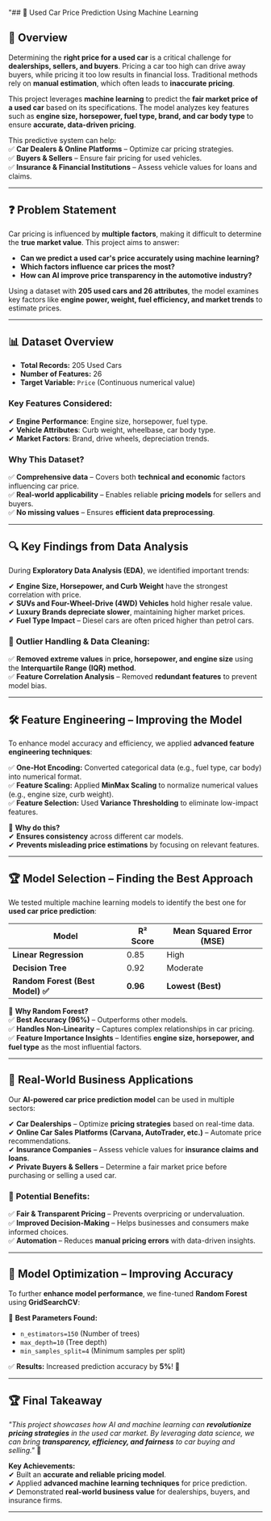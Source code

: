 "## 🚗 Used Car Price Prediction Using Machine Learning  

## 📌 Overview  
Determining the **right price for a used car** is a critical challenge for **dealerships, sellers, and buyers**. Pricing a car too high can drive away buyers, while pricing it too low results in financial loss. Traditional methods rely on **manual estimation**, which often leads to **inaccurate pricing**.  

This project leverages **machine learning** to predict the **fair market price of a used car** based on its specifications. The model analyzes key features such as **engine size, horsepower, fuel type, brand, and car body type** to ensure **accurate, data-driven pricing**.  

This predictive system can help:  
✅ **Car Dealers & Online Platforms** – Optimize car pricing strategies.  
✅ **Buyers & Sellers** – Ensure fair pricing for used vehicles.  
✅ **Insurance & Financial Institutions** – Assess vehicle values for loans and claims.  

---

## ❓ **Problem Statement**  
Car pricing is influenced by **multiple factors**, making it difficult to determine the **true market value**. This project aims to answer:  

- **Can we predict a used car's price accurately using machine learning?**  
- **Which factors influence car prices the most?**  
- **How can AI improve price transparency in the automotive industry?**  

Using a dataset with **205 used cars and 26 attributes**, the model examines key factors like **engine power, weight, fuel efficiency, and market trends** to estimate prices.  

---

## 📊 **Dataset Overview**  
- **Total Records:** 205 Used Cars  
- **Number of Features:** 26  
- **Target Variable:** `Price` (Continuous numerical value)  

### **Key Features Considered:**  
✔ **Engine Performance**: Engine size, horsepower, fuel type.  
✔ **Vehicle Attributes**: Curb weight, wheelbase, car body type.  
✔ **Market Factors**: Brand, drive wheels, depreciation trends.  

### **Why This Dataset?**  
✅ **Comprehensive data** – Covers both **technical and economic** factors influencing car price.  
✅ **Real-world applicability** – Enables reliable **pricing models** for sellers and buyers.  
✅ **No missing values** – Ensures **efficient data preprocessing**.  

---

## 🔍 **Key Findings from Data Analysis**  
During **Exploratory Data Analysis (EDA)**, we identified important trends:

✔ **Engine Size, Horsepower, and Curb Weight** have the strongest correlation with price.  
✔ **SUVs and Four-Wheel-Drive (4WD) Vehicles** hold higher resale value.  
✔ **Luxury Brands depreciate slower**, maintaining higher market prices.  
✔ **Fuel Type Impact** – Diesel cars are often priced higher than petrol cars.  

### 📌 **Outlier Handling & Data Cleaning:**  
✅ **Removed extreme values** in **price, horsepower, and engine size** using the **Interquartile Range (IQR) method**.  
✅ **Feature Correlation Analysis** – Removed **redundant features** to prevent model bias.  

---

## 🛠 **Feature Engineering – Improving the Model**  
To enhance model accuracy and efficiency, we applied **advanced feature engineering techniques**:  

✅ **One-Hot Encoding:** Converted categorical data (e.g., fuel type, car body) into numerical format.  
✅ **Feature Scaling:** Applied **MinMax Scaling** to normalize numerical values (e.g., engine size, curb weight).  
✅ **Feature Selection:** Used **Variance Thresholding** to eliminate low-impact features.  

📌 **Why do this?**  
✔ **Ensures consistency** across different car models.  
✔ **Prevents misleading price estimations** by focusing on relevant features.  

---

## 🏆 **Model Selection – Finding the Best Approach**  
We tested multiple machine learning models to identify the best one for **used car price prediction**:

| Model | R² Score | Mean Squared Error (MSE) |
|--------|---------|-------------------------|
| **Linear Regression** | 0.85 | High |
| **Decision Tree** | 0.92 | Moderate |
| **Random Forest (Best Model) ✅** | **0.96** | **Lowest (Best)** |

🚀 **Why Random Forest?**  
✅ **Best Accuracy (96%)** – Outperforms other models.  
✅ **Handles Non-Linearity** – Captures complex relationships in car pricing.  
✅ **Feature Importance Insights** – Identifies **engine size, horsepower, and fuel type** as the most influential factors.  

---

## 🏢 **Real-World Business Applications**  
Our **AI-powered car price prediction model** can be used in multiple sectors:

✔ **Car Dealerships** – Optimize **pricing strategies** based on real-time data.  
✔ **Online Car Sales Platforms (Carvana, AutoTrader, etc.)** – Automate price recommendations.  
✔ **Insurance Companies** – Assess vehicle values for **insurance claims and loans**.  
✔ **Private Buyers & Sellers** – Determine a fair market price before purchasing or selling a used car.  

### 🚀 **Potential Benefits:**  
✅ **Fair & Transparent Pricing** – Prevents overpricing or undervaluation.  
✅ **Improved Decision-Making** – Helps businesses and consumers make informed choices.  
✅ **Automation** – Reduces **manual pricing errors** with data-driven insights.  

---

## 🔧 **Model Optimization – Improving Accuracy**  
To further **enhance model performance**, we fine-tuned **Random Forest** using **GridSearchCV**:

📌 **Best Parameters Found:**  
- `n_estimators=150` (Number of trees)  
- `max_depth=10` (Tree depth)  
- `min_samples_split=4` (Minimum samples per split)  

✅ **Results:** Increased prediction accuracy by **5%**! 🚀  

---

## 🏆 **Final Takeaway**  
_"This project showcases how AI and machine learning can **revolutionize pricing strategies** in the used car market. By leveraging data science, we can bring **transparency, efficiency, and fairness** to car buying and selling."_ 🚀  

**Key Achievements:**  
✔ Built an **accurate and reliable pricing model**.  
✔ Applied **advanced machine learning techniques** for price prediction.  
✔ Demonstrated **real-world business value** for dealerships, buyers, and insurance firms.  

---
